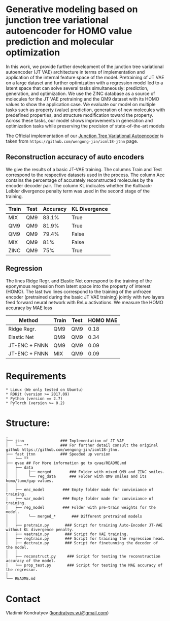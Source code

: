 # Generative modeling based on junction tree variational autoencoder for HOMO value prediction and molecular optimization
In this work, we provide further development of the junction tree variational
autoencoder (JT VAE) architecture in terms of implementation and application
of the internal feature space of the model. Pretraining of JT VAE on a large
dataset and further optimization with a regression model led to a latent space
that can solve several tasks simultaneously: prediction, generation, and
optimization. We use the ZINC database as a source of molecules for the JT VAE
pretraining and the QM9 dataset with its HOMO values to show the application
case. We evaluate our model on multiple tasks such as property (value)
prediction, generation of new molecules with predefined properties, and structure
modification toward the property. Across these tasks, our model shows
improvements in generation and optimization tasks while preserving the precision
of state-of-the-art models

The Official implementation of our [Junction Tree Variational Autoencoder](https://arxiv.org/abs/1802.04364)
is taken from `https://github.com/wengong-jin/icml18-jtnn` page.
## Reconstruction accuracy of auto encoders
We give the results of a basic JT-VAE training. The columns Train
and Test correspond to the respective datasets used in the process. The column
Acc contains the percentage of accurately reconstructed molecules by the encoder
decoder pair. The column KL indicates whether the Kullback-Leibler divergence
penalty term was used in the second stage of the training.

| Train | Test | Accuracy | KL Divergence       |
|-------|------|----------|---------------------|
| MIX   | QM9  | 83.1%    | True                |
| QM9   | QM9  | 81.9%    | True                |
| QM9   | QM9  | 79.4%    | False               |
| MIX   | QM9  | 81%      | False               |
| ZINC  | QM9  | 75%      | True                |
## Regression
The lines Ridge Regr. and Elastic Net correspond to the training of the eponymous regression from latent space into the
property of interest (HOMO). The last two lines correspond to the training of the
unfrozen encoder (pretrained during the basic JT VAE training) jointly with two layers feed forward neural network with ReLu activations. We measure the HOMO accuracy by MAE loss

| Method        | Train| Test | HOMO MAE |
|---------------|------|------|----------|
| Ridge Regr.   | QM9  | QM9  | 0.18     |
| Elastic Net   | QM9  | QM9  | 0.34     |
| JT-ENC + FNNN | QM9  | QM9  | 0.09     |
| JT-ENC + FNNN | MIX  | QM9  | 0.09     |

# Requirements
```
* Linux (We only tested on Ubuntu)
* RDKit (version >= 2017.09)
* Python (version == 2.7)
* PyTorch (version >= 0.2)
```
# Structure:
```
.
├── jtnn                ### Implementation of JT VAE
│   └── **              ### For further detail consult the original github https://github.com/wengong-jin/icml18-jtnn.
├── fast_jtnn           ### Speeded up version
│   └── ** 
├── qvae ## For More information go to qvae/README.md
│   ├── data
│   │     ├── merged        ### Folder with mixed QM9 and ZINC smiles.
│   │     └── reg_data      ### Folder with QM9 smiles and its homo/lumo/gap values.
│   │ 
│   ├── enc_model        ### Empty folder made for conviniance of training.
│   ├── var_model        ### Empty folder made for conviniance of training.
│   ├── reg_model        ### Folder with pre-train weights for the model.
│   │     └── merged_*       ### Different pretrained models
│   │ 
│   ├── pretrain.py       ### Script for training Auto-Encoder JT-VAE without KL divergence penalty.
│   ├── vaetrain.py       ### Script for VAE training.
│   ├── regtrain.py       ### Script for training the regression head.
│   ├── dectrain.py       ### Script for finetunning the decoder of the model.
│   │ 
│   ├── reconstruct.py     ### Script for testing the reconstruction accuracy of the model. 
│   └── prop_test.py       ### Script for testing the MAE accuracy of the regressor.
│          
└── README.md
```
# Contact
Vladimir Kondratyev (kondratyev.w.i@gmail.com)